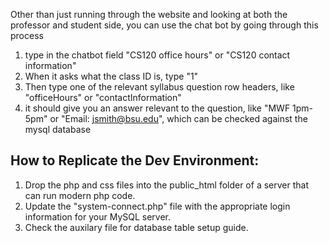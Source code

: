 Other than just running through the website and looking at both the professor and student side, you can use the chat bot by going through this process

1. type in the chatbot field "CS120 office hours" or "CS120 contact information"
2. When it asks what the class ID is, type "1"
3. Then type one of the relevant syllabus question row headers, like "officeHours" or "contactInformation"
4. it should give you an answer relevant to the question, like "MWF 1pm-5pm" or "Email: jsmith@bsu.edu", which can be checked against the mysql database



## How to Replicate the Dev Environment:
1) Drop the php and css files into the public_html folder of a server that can run modern php code.
2) Update the "system-connect.php" file with the appropriate login information for your MySQL server.
3) Check the auxilary file for database table setup guide.
